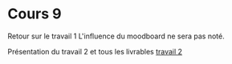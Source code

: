 # Cours 9

<style>.md-footer{display:none;}</style>

Retour sur le travail 1
L'influence du moodboard ne sera pas noté. 

Présentation du travail 2 et tous les livrables
[travail 2](projet02.md) 

